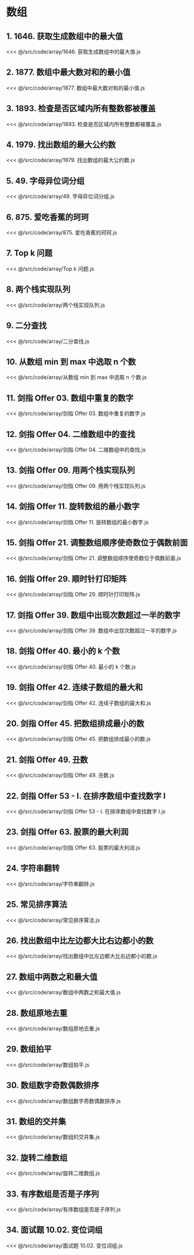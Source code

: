 # 数组

## 1. 1646. 获取生成数组中的最大值

<<< @/src/code/array/1646. 获取生成数组中的最大值.js

## 2. 1877. 数组中最大数对和的最小值

<<< @/src/code/array/1877. 数组中最大数对和的最小值.js

## 3. 1893. 检查是否区域内所有整数都被覆盖

<<< @/src/code/array/1893. 检查是否区域内所有整数都被覆盖.js

## 4. 1979. 找出数组的最大公约数

<<< @/src/code/array/1979. 找出数组的最大公约数.js

## 5. 49. 字母异位词分组

<<< @/src/code/array/49. 字母异位词分组.js

## 6. 875. 爱吃香蕉的珂珂

<<< @/src/code/array/875. 爱吃香蕉的珂珂.js

## 7. Top k 问题

<<< @/src/code/array/Top k 问题.js

## 8. 两个栈实现队列

<<< @/src/code/array/两个栈实现队列.js

## 9. 二分查找

<<< @/src/code/array/二分查找.js

## 10. 从数组 min 到 max 中选取 n 个数

<<< @/src/code/array/从数组 min 到 max 中选取 n 个数.js

## 11. 剑指 Offer 03. 数组中重复的数字

<<< @/src/code/array/剑指 Offer 03. 数组中重复的数字.js

## 12. 剑指 Offer 04. 二维数组中的查找

<<< @/src/code/array/剑指 Offer 04. 二维数组中的查找.js

## 13. 剑指 Offer 09. 用两个栈实现队列

<<< @/src/code/array/剑指 Offer 09. 用两个栈实现队列.js

## 14. 剑指 Offer 11. 旋转数组的最小数字

<<< @/src/code/array/剑指 Offer 11. 旋转数组的最小数字.js

## 15. 剑指 Offer 21. 调整数组顺序使奇数位于偶数前面

<<< @/src/code/array/剑指 Offer 21. 调整数组顺序使奇数位于偶数前面.js

## 16. 剑指 Offer 29. 顺时针打印矩阵

<<< @/src/code/array/剑指 Offer 29. 顺时针打印矩阵.js

## 17. 剑指 Offer 39. 数组中出现次数超过一半的数字

<<< @/src/code/array/剑指 Offer 39. 数组中出现次数超过一半的数字.js

## 18. 剑指 Offer 40. 最小的 k 个数

<<< @/src/code/array/剑指 Offer 40. 最小的 k 个数.js

## 19. 剑指 Offer 42. 连续子数组的最大和

<<< @/src/code/array/剑指 Offer 42. 连续子数组的最大和.js

## 20. 剑指 Offer 45. 把数组排成最小的数

<<< @/src/code/array/剑指 Offer 45. 把数组排成最小的数.js

## 21. 剑指 Offer 49. 丑数

<<< @/src/code/array/剑指 Offer 49. 丑数.js

## 22. 剑指 Offer 53 - I. 在排序数组中查找数字 I

<<< @/src/code/array/剑指 Offer 53 - I. 在排序数组中查找数字 I.js

## 23. 剑指 Offer 63. 股票的最大利润

<<< @/src/code/array/剑指 Offer 63. 股票的最大利润.js

## 24. 字符串翻转

<<< @/src/code/array/字符串翻转.js

## 25. 常见排序算法

<<< @/src/code/array/常见排序算法.js

## 26. 找出数组中比左边都大比右边都小的数

<<< @/src/code/array/找出数组中比左边都大比右边都小的数.js

## 27. 数组中两数之和最大值

<<< @/src/code/array/数组中两数之和最大值.js

## 28. 数组原地去重

<<< @/src/code/array/数组原地去重.js

## 29. 数组拍平

<<< @/src/code/array/数组拍平.js

## 30. 数组数字奇数偶数排序

<<< @/src/code/array/数组数字奇数偶数排序.js

## 31. 数组的交并集

<<< @/src/code/array/数组的交并集.js

## 32. 旋转二维数组

<<< @/src/code/array/旋转二维数组.js

## 33. 有序数组是否是子序列

<<< @/src/code/array/有序数组是否是子序列.js

## 34. 面试题 10.02. 变位词组

<<< @/src/code/array/面试题 10.02. 变位词组.js